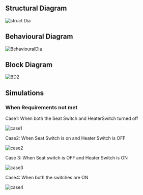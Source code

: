 ## Structural Diagram

![struct Dia](https://user-images.githubusercontent.com/94296796/144424428-021b9e01-d908-4762-b4c9-c520f3c04bc1.jpg)

## Behavioural Diagram

![BehaviouralDia](https://user-images.githubusercontent.com/94296796/144100087-d0a6bec9-bf96-44f6-9597-ad05c7f5e6a7.png)

## Block Diagram 

![BD2](https://user-images.githubusercontent.com/94296796/144100009-11a72848-63d5-427c-a271-7913a0310082.jpg)

## Simulations

### When Requirements not met

Case1: When both the Seat Switch and HeaterSwitch turned off  

![case1](https://user-images.githubusercontent.com/94296796/144425440-a9d5a35c-a206-4f1d-a290-b28836b3ef85.png)

Case2: When Seat Switch is on and Heater Switch is OFF

![case2](https://user-images.githubusercontent.com/94296796/144425467-60d07887-e73c-4346-9826-098fa7b9b8e7.png)

Case 3: When Seat switch is OFF and Heater Switch is ON

![case3](https://user-images.githubusercontent.com/94296796/144425501-730743b9-cd14-408d-be0b-eb19e7dd5462.png)

Case4: When both the switches are ON

![case4](https://user-images.githubusercontent.com/94296796/144425527-4fed6f81-558a-4660-9fef-4916ff7e6b11.png)
